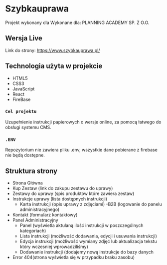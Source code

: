 # Szybkauprawa

Projekt wykonany dla Wykonane dla: PLANNING ACADEMY SP. Z O.O.

## Wersja Live
Link do strony: https://www.szybkauprawa.pl/

## Technologia użyta w projekcie

- HTML5
- CSS3
- JavaScript
- React
- FireBase

### `Cel projektu`

Uzupełnienie instrukcji papierowych o wersje online, za pomocą łatwego do obsługi systemu CMS.

### `.ENV`

Repozytorium nie zawiera pliku .env, wszystkie dane pobierane z firebase nie będą dostępne.


## Struktura strony

- Strona Główna
- Kup Zestaw (link do zakupu zestawu do uprawy)
- Zestawy do uprawy (spis produktów które zawiera zestaw)
- Instrukcje uprawy (lista dostępnych instrukcji)
  - Karta instrukcji (opis uprawy z zdjęciami)
-B2B (logowanie do panelu administracyjnego)
- Kontakt (formularz kontaktowy)
- Panel Administracyjny
  - Panel (wyświetla aktulaną ilość instrukcji w poszczególnych kategoriach)
  - Lista instrukcji (możliwość dodawania, edycji i usuwania instrukcji)
   - Edycja instrukcji (możliwość wymiany zdjęć lub aktualizacja tekstu który wczesniej wprowadziliśmy)
  - Dodawanie instrukcji (dodajemy nową instrukcje do bazy danych
- Error 404(strona wyświetla się w przypadku braku zasobu)
  
